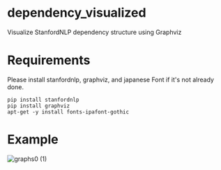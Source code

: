 # dependency_visualized
Visualize StanfordNLP dependency structure using Graphviz

# Requirements

Please install stanfordnlp, graphviz, and japanese Font if it's not already done.

```
pip install stanfordnlp
pip install graphviz
apt-get -y install fonts-ipafont-gothic
```
# Example
![graphs0 (1)](https://user-images.githubusercontent.com/39945907/58745386-4f768a00-848b-11e9-857e-f693379fd812.png)
